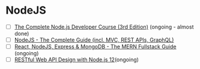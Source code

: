 # NodeJS
- [ ] [The Complete Node.js Developer Course (3rd Edition)](https://www.udemy.com/the-complete-nodejs-developer-course-2/) (ongoing - almost done)
- [ ] [NodeJS - The Complete Guide (incl. MVC, REST APIs, GraphQL)](https://www.udemy.com/course/nodejs-the-complete-guide/)
- [ ] [React, NodeJS, Express & MongoDB - The MERN Fullstack Guide](https://www.udemy.com/course/react-nodejs-express-mongodb-the-mern-fullstack-guide/) (ongoing)
- [ ] [RESTful Web API Design with Node.js 12](https://learning.oreilly.com/videos/restful-web-api/9781838648770/)(ongoing)
